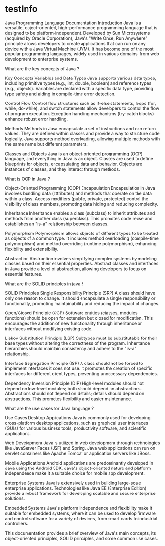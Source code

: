 # testInfo
Java Programming Language Documentation
Introduction<a name="introduction"></a>
Java is a versatile, object-oriented, high-performance programming language that is designed to be platform-independent. Developed by Sun Microsystems (acquired by Oracle Corporation), Java's "Write Once, Run Anywhere" principle allows developers to create applications that can run on any device with a Java Virtual Machine (JVM). It has become one of the most popular programming languages, widely used in various domains, from web development to enterprise systems.

What are the key concepts of Java ? 

Key Concepts<a name="key-concepts"></a>
Variables and Data Types<a name="variables-and-data-types"></a>
Java supports various data types, including primitive types (e.g., int, double, boolean) and reference types (e.g., objects). Variables are declared with a specific data type, providing type safety and aiding in compile-time error detection.

Control Flow<a name="control-flow"></a>
Control flow structures such as if-else statements, loops (for, while, do-while), and switch statements allow developers to control the flow of program execution. Exception handling mechanisms (try-catch blocks) enhance robust error handling.

Methods<a name="methods"></a>
Methods in Java encapsulate a set of instructions and can return values. They are defined within classes and provide a way to structure code logically. Java supports method overloading, allowing multiple methods with the same name but different parameters.

Classes and Objects<a name="classes-and-objects"></a>
Java is an object-oriented programming (OOP) language, and everything in Java is an object. Classes are used to define blueprints for objects, encapsulating data and behavior. Objects are instances of classes, and they interact through methods.

 

What is OOP in Java ? 

Object-Oriented Programming (OOP)<a name="object-oriented-programming-oop"></a>
Encapsulation<a name="encapsulation"></a>
Encapsulation in Java involves bundling data (attributes) and methods that operate on the data within a class. Access modifiers (public, private, protected) control the visibility of class members, promoting data hiding and reducing complexity.

Inheritance<a name="inheritance"></a>
Inheritance enables a class (subclass) to inherit attributes and methods from another class (superclass). This promotes code reuse and establishes an "is-a" relationship between classes.

Polymorphism<a name="polymorphism"></a>
Polymorphism allows objects of different types to be treated as objects of a common type. It includes method overloading (compile-time polymorphism) and method overriding (runtime polymorphism), enhancing flexibility and extensibility.

Abstraction<a name="abstraction"></a>
Abstraction involves simplifying complex systems by modeling classes based on their essential properties. Abstract classes and interfaces in Java provide a level of abstraction, allowing developers to focus on essential features.

What are the SOLID principles in java ? 

SOLID Principles<a name="solid-principles"></a>
Single Responsibility Principle (SRP)<a name="single-responsibility-principle-srp"></a>
A class should have only one reason to change. It should encapsulate a single responsibility or functionality, promoting maintainability and reducing the impact of changes.

Open/Closed Principle (OCP)<a name="openclosed-principle-ocp"></a>
Software entities (classes, modules, functions) should be open for extension but closed for modification. This encourages the addition of new functionality through inheritance or interfaces without modifying existing code.

Liskov Substitution Principle (LSP)<a name="liskov-substitution-principle-lsp"></a>
Subtypes must be substitutable for their base types without altering the correctness of the program. Inheritance hierarchies should maintain consistency and adhere to the "is-a" relationship.

Interface Segregation Principle (ISP)<a name="interface-segregation-principle-isp"></a>
A class should not be forced to implement interfaces it does not use. It promotes the creation of specific interfaces for different client types, preventing unnecessary dependencies.

Dependency Inversion Principle (DIP)<a name="dependency-inversion-principle-dip"></a>
High-level modules should not depend on low-level modules; both should depend on abstractions. Abstractions should not depend on details; details should depend on abstractions. This promotes flexibility and easier maintenance.

 

What are the use cases for Java language ? 

Use Cases<a name="use-cases"></a>
Desktop Applications<a name="desktop-applications"></a>
Java is commonly used for developing cross-platform desktop applications, such as graphical user interfaces (GUIs) for various business tools, productivity software, and scientific applications.

Web Development<a name="web-development"></a>
Java is utilized in web development through technologies like JavaServer Faces (JSF) and Spring. Java web applications can run on servlet containers like Apache Tomcat or application servers like JBoss.

Mobile Applications<a name="mobile-applications"></a>
Android applications are predominantly developed in Java using the Android SDK. Java's object-oriented nature and platform independence make it a suitable choice for mobile app development.

Enterprise Systems<a name="enterprise-systems"></a>
Java is extensively used in building large-scale enterprise applications. Technologies like Java EE (Enterprise Edition) provide a robust framework for developing scalable and secure enterprise solutions.

Embedded Systems<a name="embedded-systems"></a>
Java's platform independence and flexibility make it suitable for embedded systems, where it can be used to develop firmware and control software for a variety of devices, from smart cards to industrial controllers.

This documentation provides a brief overview of Java's main concepts, its object-oriented principles, SOLID principles, and some common use cases. 
